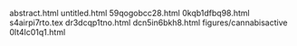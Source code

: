 abstract.html
untitled.html
59qogobcc28.html
0kqb1dfbq98.html
s4airpi7rto.tex
dr3dcqp1tno.html
dcn5in6bkh8.html
figures/cannabisactive
0lt4lc01q1.html